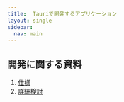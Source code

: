 ```yaml
---
title:  Tauriで開発するアプリケーション
layout: single
sidebar:
  nav: main
---
```

##  開発に関する資料
1.  [仕様](./base/tauriApp)
1.  [詳細検討](./detail/tauriApp)
